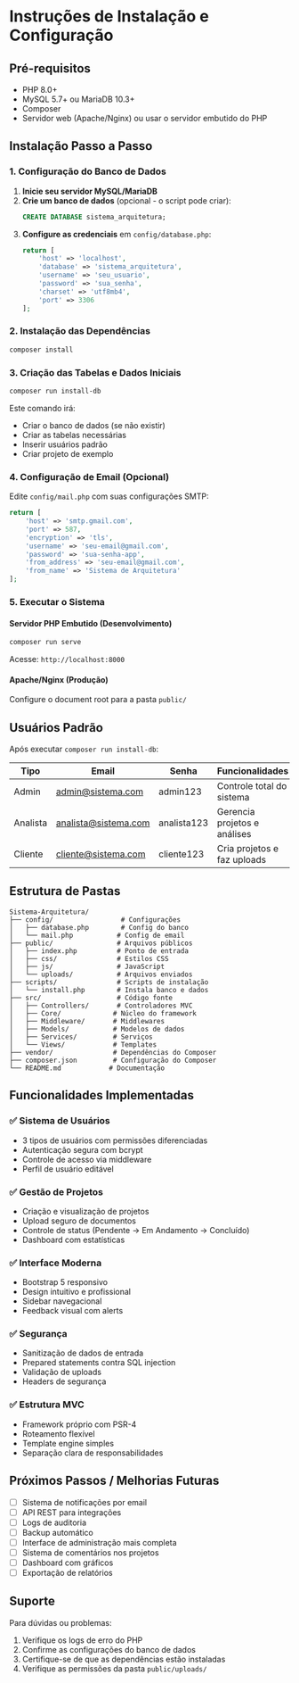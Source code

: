 # Instruções de Instalação e Configuração

## Pré-requisitos

- PHP 8.0+ 
- MySQL 5.7+ ou MariaDB 10.3+
- Composer
- Servidor web (Apache/Nginx) ou usar o servidor embutido do PHP

## Instalação Passo a Passo

### 1. Configuração do Banco de Dados

1. **Inicie seu servidor MySQL/MariaDB**
2. **Crie um banco de dados** (opcional - o script pode criar):
   ```sql
   CREATE DATABASE sistema_arquitetura;
   ```
3. **Configure as credenciais** em `config/database.php`:
   ```php
   return [
       'host' => 'localhost',
       'database' => 'sistema_arquitetura',
       'username' => 'seu_usuario',
       'password' => 'sua_senha',
       'charset' => 'utf8mb4',
       'port' => 3306
   ];
   ```

### 2. Instalação das Dependências

```bash
composer install
```

### 3. Criação das Tabelas e Dados Iniciais

```bash
composer run install-db
```

Este comando irá:
- Criar o banco de dados (se não existir)
- Criar as tabelas necessárias
- Inserir usuários padrão
- Criar projeto de exemplo

### 4. Configuração de Email (Opcional)

Edite `config/mail.php` com suas configurações SMTP:

```php
return [
    'host' => 'smtp.gmail.com',
    'port' => 587,
    'encryption' => 'tls',
    'username' => 'seu-email@gmail.com',
    'password' => 'sua-senha-app',
    'from_address' => 'seu-email@gmail.com',
    'from_name' => 'Sistema de Arquitetura'
];
```

### 5. Executar o Sistema

#### Servidor PHP Embutido (Desenvolvimento)
```bash
composer run serve
```
Acesse: `http://localhost:8000`

#### Apache/Nginx (Produção)
Configure o document root para a pasta `public/`

## Usuários Padrão

Após executar `composer run install-db`:

| Tipo | Email | Senha | Funcionalidades |
|------|-------|-------|----------------|
| Admin | admin@sistema.com | admin123 | Controle total do sistema |
| Analista | analista@sistema.com | analista123 | Gerencia projetos e análises |
| Cliente | cliente@sistema.com | cliente123 | Cria projetos e faz uploads |

## Estrutura de Pastas

```
Sistema-Arquitetura/
├── config/                 # Configurações
│   ├── database.php        # Config do banco
│   └── mail.php           # Config de email
├── public/                # Arquivos públicos
│   ├── index.php          # Ponto de entrada
│   ├── css/               # Estilos CSS
│   ├── js/                # JavaScript
│   └── uploads/           # Arquivos enviados
├── scripts/               # Scripts de instalação
│   └── install.php        # Instala banco e dados
├── src/                   # Código fonte
│   ├── Controllers/       # Controladores MVC
│   ├── Core/             # Núcleo do framework
│   ├── Middleware/       # Middlewares
│   ├── Models/           # Modelos de dados
│   ├── Services/         # Serviços
│   └── Views/            # Templates
├── vendor/               # Dependências do Composer
├── composer.json         # Configuração do Composer
└── README.md            # Documentação
```

## Funcionalidades Implementadas

### ✅ Sistema de Usuários
- 3 tipos de usuários com permissões diferenciadas
- Autenticação segura com bcrypt
- Controle de acesso via middleware
- Perfil de usuário editável

### ✅ Gestão de Projetos
- Criação e visualização de projetos
- Upload seguro de documentos
- Controle de status (Pendente → Em Andamento → Concluído)
- Dashboard com estatísticas

### ✅ Interface Moderna
- Bootstrap 5 responsivo
- Design intuitivo e profissional
- Sidebar navegacional
- Feedback visual com alerts

### ✅ Segurança
- Sanitização de dados de entrada
- Prepared statements contra SQL injection
- Validação de uploads
- Headers de segurança

### ✅ Estrutura MVC
- Framework próprio com PSR-4
- Roteamento flexível
- Template engine simples
- Separação clara de responsabilidades

## Próximos Passos / Melhorias Futuras

- [ ] Sistema de notificações por email
- [ ] API REST para integrações
- [ ] Logs de auditoria
- [ ] Backup automático
- [ ] Interface de administração mais completa
- [ ] Sistema de comentários nos projetos
- [ ] Dashboard com gráficos
- [ ] Exportação de relatórios

## Suporte

Para dúvidas ou problemas:
1. Verifique os logs de erro do PHP
2. Confirme as configurações do banco de dados
3. Certifique-se de que as dependências estão instaladas
4. Verifique as permissões da pasta `public/uploads/`
